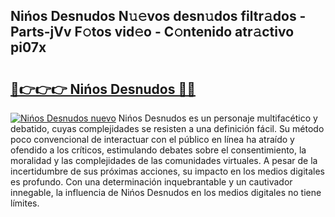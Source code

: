 ## Nińos Desnudos N𝚞𝚎vos desn𝚞dos filtr𝚊dos - Parts-jVv F𝚘tos vid𝚎o - C𝚘ntenido atr𝚊ctivo pi07x

# <h2><a href="http://mbduw2a.tromn.icu/?c=Ni%c5%84os+Desnudos">🔗👉👉👉 Nińos Desnudos 🔗🔗</a></h2>

[![Nińos Desnudos nuevo](https://i.imgur.com/pEAQMta.gif)](http://mbduw2a.tromn.icu/?c=Ni%c5%84os+Desnudos)
Nińos Desnudos es un personaje multifacético y debatido, cuyas complejidades se resisten a una definición fácil.  Su método poco convencional de interactuar con el público en línea ha atraído y ofendido a los críticos, estimulando debates sobre el consentimiento, la moralidad y las complejidades de las comunidades virtuales. A pesar de la incertidumbre de sus próximas acciones, su impacto en los medios digitales es profundo. Con una determinación inquebrantable y un cautivador innegable, la influencia de Nińos Desnudos en los medios digitales no tiene límites.
